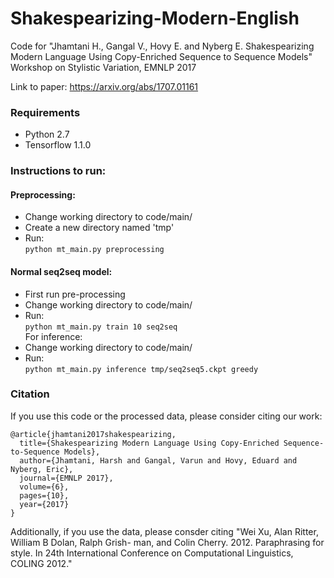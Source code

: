 # Shakespearizing-Modern-English
Code for "Jhamtani H., Gangal V., Hovy E. and Nyberg E. Shakespearizing Modern Language Using Copy-Enriched Sequence to Sequence Models"  Workshop on Stylistic Variation, EMNLP 2017

Link to paper: https://arxiv.org/abs/1707.01161

### Requirements
- Python 2.7
- Tensorflow 1.1.0

### Instructions to run:

#### Preprocessing: 
- Change working directory to code/main/
- Create a new directory named 'tmp'
- Run: </br>
`python mt_main.py preprocessing` </br>


#### Normal seq2seq model: 
- First run pre-processing
- Change working directory to code/main/
- Run: </br>
`python mt_main.py train 10 seq2seq` </br>
For inference: </br>
- Change working directory to code/main/
- Run: </br>
`python mt_main.py inference tmp/seq2seq5.ckpt greedy` </br>



### Citation
If you use this code or the processed data, please consider citing our work:
```
@article{jhamtani2017shakespearizing,
  title={Shakespearizing Modern Language Using Copy-Enriched Sequence-to-Sequence Models},
  author={Jhamtani, Harsh and Gangal, Varun and Hovy, Eduard and Nyberg, Eric},
  journal={EMNLP 2017},
  volume={6},
  pages={10},
  year={2017}
}
```

Additionally, if you use the data, please consder citing "Wei Xu, Alan Ritter, William B Dolan, Ralph Grish- man, and Colin Cherry. 2012. Paraphrasing for style. In 24th International Conference on Computational Linguistics, COLING 2012."
